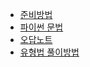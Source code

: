 * [준비방법](/CodingTest/howto.md)
* [파이썬 문법](/CodingTest/python.md)
* [오답노트](/CodingTest/memo.md)
* [유형법 풀이방법](/CodingTest/typesOfQuestions.md)
